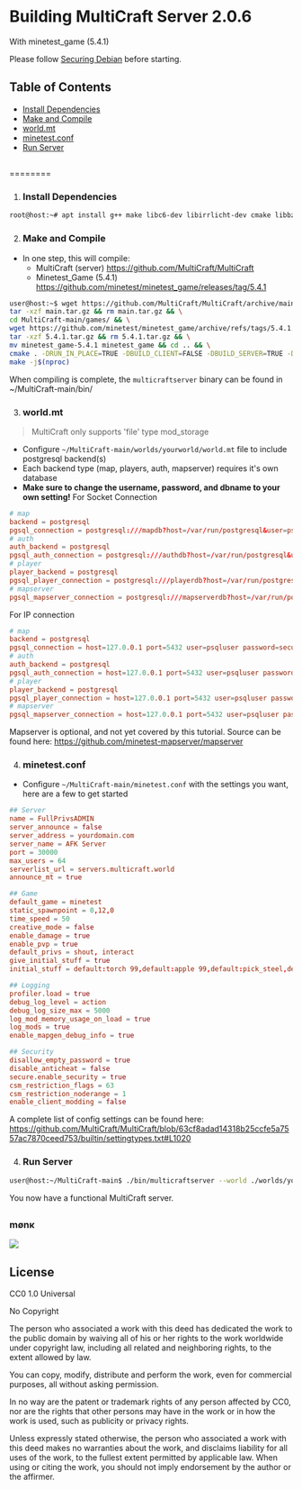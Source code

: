 Building MultiCraft Server 2.0.6 
================================
With minetest_game (5.4.1)

Please follow [Securing Debian](/securing_debian.md) before starting.

Table of Contents
------------------
   - [Install Dependencies](#install-dependencies)
   - [Make and Compile](#make-and-compile)
   - [world.mt](#worldmt)
   - [minetest.conf](#minetestconf)
   - [Run Server](#run-server)
##
========

1. ### Install Dependencies
```sh
root@host:~# apt install g++ make libc6-dev libirrlicht-dev cmake libbz2-dev libpng-dev libjpeg-dev libxxf86vm-dev libgl1-mesa-dev libsqlite3-dev libogg-dev libvorbis-dev libopenal-dev libcurl4-gnutls-dev libfreetype6-dev zlib1g-dev libgmp-dev libjsoncpp-dev
```

2. ### Make and Compile 
 - In one step, this will compile:
   - MultiCraft (server) https://github.com/MultiCraft/MultiCraft
   - Minetest_Game (5.4.1) https://github.com/minetest/minetest_game/releases/tag/5.4.1
```sh
user@host:~$ wget https://github.com/MultiCraft/MultiCraft/archive/main.tar.gz && \
tar -xzf main.tar.gz && rm main.tar.gz && \
cd MultiCraft-main/games/ && \
wget https://github.com/minetest/minetest_game/archive/refs/tags/5.4.1.tar.gz && \
tar -xzf 5.4.1.tar.gz && rm 5.4.1.tar.gz && \
mv minetest_game-5.4.1 minetest_game && cd .. && \
cmake . -DRUN_IN_PLACE=TRUE -DBUILD_CLIENT=FALSE -DBUILD_SERVER=TRUE -DENABLE_POSTGRESQL=ON -DPostgreSQL_TYPE_INCLUDE_DIR=/usr/include/postgresql/15/server/libpq && \
make -j$(nproc)
```

When compiling is complete, the `multicraftserver` binary can be found in ~/MultiCraft-main/bin/

3. ### world.mt
> MultiCraft only supports 'file' type mod_storage
- Configure `~/MultiCraft-main/worlds/yourworld/world.mt` file to include postgresql backend(s)
- Each backend type (map, players, auth, mapserver) requires it's own database
- **Make sure to change the username, password, and dbname to your own setting!**
For Socket Connection
```conf
# map
backend = postgresql
pgsql_connection = postgresql:///mapdb?host=/var/run/postgresql&user=psqluser&password=securepassword&dbname=mapdb
# auth
auth_backend = postgresql
pgsql_auth_connection = postgresql:///authdb?host=/var/run/postgresql&user=psqluser&password=securepassword&dbname=authdb
# player
player_backend = postgresql
pgsql_player_connection = postgresql:///playerdb?host=/var/run/postgresql&user=psqluser&password=securepassword&dbname=playerdb
# mapserver
pgsql_mapserver_connection = postgresql:///mapserverdb?host=/var/run/postgresql&user=psqluser&password=securepassword&dbname=mapserverdb
```
For IP connection
```conf
# map
backend = postgresql
pgsql_connection = host=127.0.0.1 port=5432 user=psqluser password=securepassword dbname=mapdb
# auth
auth_backend = postgresql
pgsql_auth_connection = host=127.0.0.1 port=5432 user=psqluser password=securepassword dbname=authdb
# player
player_backend = postgresql
pgsql_player_connection = host=127.0.0.1 port=5432 user=psqluser password=securepassword dbname=playerdb
# mapserver
pgsql_mapserver_connection = host=127.0.0.1 port=5432 user=psqluser password=securepassword dbname=mapserverdb
```
Mapserver is optional, and not yet covered by this tutorial. Source can be found here: https://github.com/minetest-mapserver/mapserver

4. ### minetest.conf
- Configure `~/MultiCraft-main/minetest.conf` with the settings you want, here are a few to get started
```conf
## Server
name = FullPrivsADMIN
server_announce = false
server_address = yourdomain.com 
server_name = AFK Server
port = 30000
max_users = 64
serverlist_url = servers.multicraft.world
announce_mt = true

## Game
default_game = minetest
static_spawnpoint = 0,12,0
time_speed = 50
creative_mode = false
enable_damage = true
enable_pvp = true
default_privs = shout, interact
give_initial_stuff = true
initial_stuff = default:torch 99,default:apple 99,default:pick_steel,default:axe_steel

## Logging
profiler.load = true
debug_log_level = action
debug_log_size_max = 5000
log_mod_memory_usage_on_load = true
log_mods = true
enable_mapgen_debug_info = true

## Security
disallow_empty_password = true
disable_anticheat = false
secure.enable_security = true
csm_restriction_flags = 63
csm_restriction_noderange = 1
enable_client_modding = false
```
A complete list of config settings can be found here: https://github.com/MultiCraft/MultiCraft/blob/63cf8adad14318b25ccfe5a7557ac7870ceed753/builtin/settingtypes.txt#L1020

4. ### Run Server
```sh
user@host:~/MultiCraft-main$ ./bin/multicraftserver --world ./worlds/yourworld --config ./minetest.conf --gameid minetest_game
```

You now have a functional MultiCraft server.


##
### mønκ
<img decoding="async" loading="lazy" src="https://cdn.discordapp.com/emojis/1194038093775376455.webp?size=64&quality=lossless">

##
License
-------
CC0 1.0 Universal

No Copyright

The person who associated a work with this deed has dedicated the work to the public domain by waiving all of his or her rights to the work worldwide under copyright law, including all related and neighboring rights, to the extent allowed by law.

You can copy, modify, distribute and perform the work, even for commercial purposes, all without asking permission.

In no way are the patent or trademark rights of any person affected by CC0, nor are the rights that other persons may have in the work or in how the work is used, such as publicity or privacy rights.

Unless expressly stated otherwise, the person who associated a work with this deed makes no warranties about the work, and disclaims liability for all uses of the work, to the fullest extent permitted by applicable law.
When using or citing the work, you should not imply endorsement by the author or the affirmer.